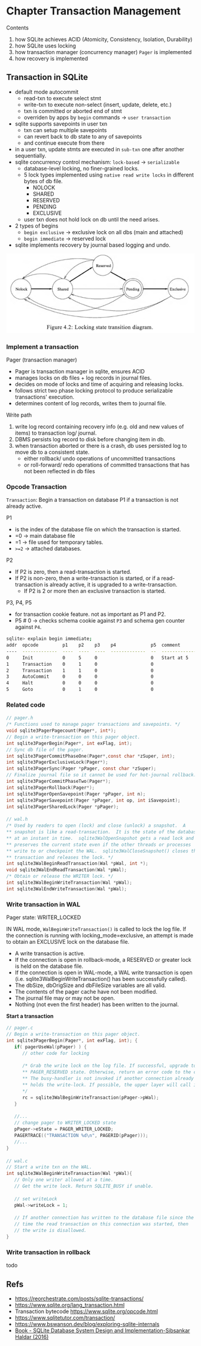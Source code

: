 # Chapter Transaction Management

Contents
1. how SQLite achieves ACID (Atomicity, Consistency, Isolation, Durability)
2. how SQLite uses locking
3. how transaction manager (concurrency manager) `Pager` is implemented
4. how recovery is implemented

## Transaction in SQLite

- default mode autocommit
  - read-txn to execute select stmt
  - write-txn to execute non-select (insert, update, delete, etc.)
  - txn is committed or aborted end of stmt
  - overriden by apps by `begin` commands -> `user transaction`
- sqlite supports savepoints in user txn
  - txn can setup multiple savepoints
  - can revert back to db state to any of savepoints
  - and continue execute from there
- in a user txn, update stmts are executed in `sub-txn` one after another sequentially.
- sqlite concurrency control mechanism: `lock-based` -> `serializable`
  - database-level locking, no finer-grained locks.
  - 5 lock types implemented using `native read write locks` in different bytes of db file.
    - NOLOCK
    - SHARED
    - RESERVED
    - PENDING
    - EXCLUSIVE
  - user txn does not hold lock on db until the need arises.
- 2 types of begins
  - `begin exclusive` -> exclusive lock on all dbs (main and attached)
  - `begin immediate` -> reserved lock
- sqlite implements recovery by journal based logging and undo.


![locking state transition](locking_state_transition.png)

### Implement a transaction

Pager (transaction manager)
- Pager is transaction manager in sqlite, ensures ACID
- manages locks on db files + log records in journal files.
- decides on mode of locks and time of acquiring and releasing locks.
- follows strict two phase locking protocol to produce serializable transactions' execution.
- determines content of log records, writes them to journal file.


Write path
1. write log record containing recovery info (e.g. old and new values of items) to transaction log/ journal.
2. DBMS persists log record to disk before changing item in db.
3. when transaction aborted or there is a crash, db uses persisted log to move db to a consistent state.
   - either rollback/ undo operations of uncommitted transactions
   - or roll-forward/ redo operations of committed transactions that has not been reflected in db files

### Opcode Transaction

`Transaction`: Begin a transaction on database P1 if a transaction is not already active. 

P1 
- is the index of the database file on which the transaction is started. 
- =0 -> main database file
- =1 -> file used for temporary tables. 
- `>=2` -> attached databases.

P2
- If P2 is zero, then a read-transaction is started. 
- If P2 is non-zero, then a write-transaction is started, or if a read-transaction is already active, it is upgraded to a write-transaction. 
  - If P2 is 2 or more then an exclusive transaction is started.

P3, P4, P5
- for transaction cookie feature. not as important as P1 and P2.
- P5 # 0 -> checks schema cookie against `P3` and schema gen counter against `P4`. 


```bash
sqlite> explain begin immediate;
addr  opcode         p1    p2    p3    p4             p5  comment
----  -------------  ----  ----  ----  -------------  --  -------------
0     Init           0     5     0                    0   Start at 5
1     Transaction    0     1     0                    0
2     Transaction    1     1     0                    0
3     AutoCommit     0     0     0                    0
4     Halt           0     0     0                    0
5     Goto           0     1     0                    0
```

### Related code

```c
// pager.h
/* Functions used to manage pager transactions and savepoints. */
void sqlite3PagerPagecount(Pager*, int*);
// Begin a write-transaction on this pager object.
int sqlite3PagerBegin(Pager*, int exFlag, int);
// Sync db file of the pager.
int sqlite3PagerCommitPhaseOne(Pager*,const char *zSuper, int);
int sqlite3PagerExclusiveLock(Pager*);
int sqlite3PagerSync(Pager *pPager, const char *zSuper);
// Finalize journal file so it cannot be used for hot-journal rollback.
int sqlite3PagerCommitPhaseTwo(Pager*);
int sqlite3PagerRollback(Pager*);
int sqlite3PagerOpenSavepoint(Pager *pPager, int n);
int sqlite3PagerSavepoint(Pager *pPager, int op, int iSavepoint);
int sqlite3PagerSharedLock(Pager *pPager);

// wal.h
/* Used by readers to open (lock) and close (unlock) a snapshot.  A 
** snapshot is like a read-transaction.  It is the state of the database
** at an instant in time.  sqlite3WalOpenSnapshot gets a read lock and
** preserves the current state even if the other threads or processes
** write to or checkpoint the WAL.  sqlite3WalCloseSnapshot() closes the
** transaction and releases the lock. */
int sqlite3WalBeginReadTransaction(Wal *pWal, int *);
void sqlite3WalEndReadTransaction(Wal *pWal);
/* Obtain or release the WRITER lock. */
int sqlite3WalBeginWriteTransaction(Wal *pWal);
int sqlite3WalEndWriteTransaction(Wal *pWal);
```


### Write transaction in WAL

Pager state: WRITER_LOCKED

IN WAL mode, `WalBeginWriteTransaction()` is called to lock the log file.
If the connection is running with locking_mode=exclusive, an attempt
is made to obtain an EXCLUSIVE lock on the database file.
* A write transaction is active.
* If the connection is open in rollback-mode, a RESERVED or greater
  lock is held on the database file.
* If the connection is open in WAL-mode, a WAL write transaction
  is open (i.e. sqlite3WalBeginWriteTransaction() has been successfully
  called).
* The dbSize, dbOrigSize and dbFileSize variables are all valid.
* The contents of the pager cache have not been modified.
* The journal file may or may not be open.
* Nothing (not even the first header) has been written to the journal.

**Start a transaction**
```c
// pager.c
// Begin a write-transaction on this pager object.
int sqlite3PagerBegin(Pager*, int exFlag, int); {
   if( pagerUseWal(pPager) ) {
      // other code for locking

      /* Grab the write lock on the log file. If successful, upgrade to
      ** PAGER_RESERVED state. Otherwise, return an error code to the caller.
      ** The busy-handler is not invoked if another connection already
      ** holds the write-lock. If possible, the upper layer will call it.
      */
      rc = sqlite3WalBeginWriteTransaction(pPager->pWal);
   }

   //...
   // change pager to WRITER_LOCKED state
   pPager->eState = PAGER_WRITER_LOCKED;
   PAGERTRACE(("TRANSACTION %d\n", PAGERID(pPager)));
   //...
}

// wal.c
// Start a write txn on the WAL.
int sqlite3WalBeginWriteTransaction(Wal *pWal){
   // Only one writer allowed at a time.  
   // Get the write lock. Return SQLITE_BUSY if unable.

   // set writeLock
   pWal->writeLock = 1;

   // If another connection has written to the database file since the
   // time the read transaction on this connection was started, then
   // the write is disallowed.
}
```

### Write transaction in rollback

todo

## Refs
- https://reorchestrate.com/posts/sqlite-transactions/
- https://www.sqlite.org/lang_transaction.html
- Transaction bytecode https://www.sqlite.org/opcode.html
- https://www.sqlitetutor.com/transaction/
- https://www.bswanson.dev/blog/exploring-sqlite-internals
- [Book - SQLite Database System Design and Implementation-Sibsankar Haldar (2016)](https://books.google.com.vn/books?id=OEJ1CQAAQBAJ)
